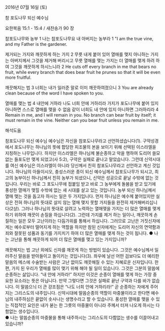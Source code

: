 2016년 07월 16일 (토)

참 포도나무 되신 예수님



요한복음 15:1 - 15:4 / 새찬송가 90 장


참포도나무와 농부
1 나는 참포도나무요 내 아버지는 농부라 
1 "I am the true vine, and my Father is the gardener.

제거되는 가지와 깨끗하게 하는 가지 
2 무릇 내게 붙어 있어 열매를 맺지 아니하는 가지는 아버지께서 그것을 제거해 버리시고 무릇 열매를 맺는 가지는 더 열매를 맺게 하려 하여 그것을 깨끗하게 하시느니라
2 He cuts off every branch in me that bears no fruit, while every branch that does bear fruit he prunes so that it will be even more fruitful. 

깨끗해지는 법
3 너희는 내가 일러준 말로 이미 깨끗하여졌으니 
3 You are already clean because of the word I have spoken to you. 

열매를 맺는 법 
4 내안에 거하라 나도 너희 안에 거하리라 가지가 포도나무에 붙어 있지 아니하면 스스로 열매를 맺을 수 없음 같이 너희도 내 안에 있지 아니하면 그러하리라
4 Remain in me, and I will remain in you. No branch can bear fruit by itself; it must remain in the vine. Neither can you bear fruit unless you remain in me.

해석도움





참포도나무 되신 예수님 
예수님은 자신을 참포도나무라고 선언하셨습니다(1). 구약성경에서 포도나무는 하나님의 뜻에 합당한 피조물의 본을 보이기 위해 선택된 이스라엘을 지칭하는 나무입니다. 하지만 이스라엘은 하나님께 불순종하고 악을 행하여 도리어 쓸모없는 들포도만 맺게 되었고(사 5:2), 구약은 실패로 끝나고 말았습니다. 그런데 신약시대를 여신 예수님은 이스라엘이 아니라 당신께서 친히 참포도나무라고 선언하고 계신 것입니다. 하나님의 아들이시오, 충성스러운 종이 되신 예수님께서 참포도나무가 되시고, 최고의 농부이신 하나님께서 친히 농부가 되셨으니, 신약은 성공으로 끝날 수밖에 없는 것입니다. 우리는 바로 그 포도나무에 접붙임 받고 바로 그 농부에게 돌봄을 받고 있기에 풍성한 열매가 맺힐 수밖에 없는 새 시대를 살고 있는 것입니다. 농부 되신 하나님께서 열매 맺는 것을 돕고자 하시는 일은 두 가지입니다. 먼저 하나님은 예수께 붙어있지만 실상은 전혀 하나님의 뜻대로 살지 않는 열매 맺지 못할 가지들을 완전히 제거해버리십니다(2상). 그러나 하나님의 뜻대로 살려고 노력하는 열매맺을 가지는 더 많은 열매를 맺게 하기 위하여 깨끗이 손질을 하십니다(2). 그런데 가지를 제거 하는 일이나, 깨끗하게 손질하는 일은 모두 고난이라는 다듬가위를 통해서 하십니다. 그러므로 고난은 거짓신자에게는 예수로부터 떨어지게 하는 역할을 하지만 참된 신자에게는 도리어 자신의 연약함과 죄와 잘못된 성품과 동기를 가지치기 하여 더 많은 열매를 맺게 하는 것이 됩니다. 
● 나는 고난을 통해 깨끗하게 되어 더 많은 열매를 맺고 있는 가지입니까? 

깨끗해지는 법 
고난 외에도 신자를 깨끗게 하는 방법이 있습니다. 그것은 예수님께서 일러주신 말씀을 받아들이고 돌이키는 것입니다(3). 좌우에 날선 어떤 검보다도 더 예리한 말씀의 메스에 수술받는 사람은 고난 없이도 깨끗해질 수 있는 지혜로운 신자입니다. 한편, 가지 된 우리가 열매를 많이 맺기 위해 해야 될 일이 있습니다. 그것은 그분의 말씀에 순종하는 삶입니다. “내 안에 거하라!” 하지만 이것은 순종이 열매를 맺게 하는 가장 중요한 요소라는 뜻은 아닙니다. 만약 그렇다면 그것은 실패로 끝난 구약과 다를 바가 없습니다. 이 말씀으늬 더 큰 강조점은 “나도 너희 안에 거하리라!” 곧 순종하는 자에게 주어지는 그리스도의 내주입니다. 신약시대에 말씀순종의 역할이 마중물이라고 한다면 예수님의 내주하심은 끝없이 솟사나는 생명수라고 할 수 있습니다. 풍성한 열매를 맺을 수 있는 직접적인 요인은 내가 붇는 한 그릇의 마중물이 아니라 주께서 터져 나오게 하시는 다함없는 생수입니다.  
● 나는 말씀순종의 마중물을 통해 내주하시는 그리스도의 다함없는 생수를 이끌어내고 있습니까?